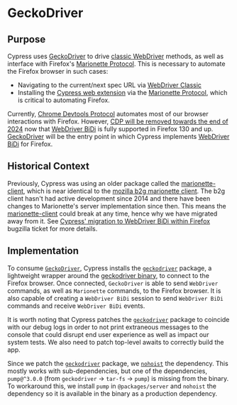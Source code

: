 # GeckoDriver

## Purpose

Cypress uses [GeckoDriver](https://firefox-source-docs.mozilla.org/testing/geckodriver/index.html) to drive [classic WebDriver](https://www.w3.org/TR/webdriver2/) methods, as well as interface with Firefox's [Marionette Protocol](https://firefox-source-docs.mozilla.org/testing/marionette/Intro.html). This is necessary to automate the Firefox browser in such cases:

* Navigating to the current/next spec URL via [WebDriver Classic](https://www.w3.org/TR/webdriver2/)
* Installing the [Cypress web extension](https://github.com/cypress-io/cypress/tree/develop/packages/extension) via the [Marionette Protocol](https://firefox-source-docs.mozilla.org/testing/marionette/Intro.html), which is critical to automating Firefox.

Currently, [Chrome Devtools Protocol](https://chromedevtools.github.io/devtools-protocol/) automates most of our browser interactions with Firefox. However, [CDP will be removed towards the end of 2024](https://fxdx.dev/deprecating-cdp-support-in-firefox-embracing-the-future-with-webdriver-bidi/) now that [WebDriver BiDi](https://w3c.github.io/webdriver-bidi/) is fully supported in Firefox 130 and up. [GeckoDriver](https://firefox-source-docs.mozilla.org/testing/geckodriver/index.html) will be the entry point in which Cypress implements [WebDriver BiDi](https://w3c.github.io/webdriver-bidi/) for Firefox.

## Historical Context

Previously, Cypress was using an older package called the [marionette-client](https://github.com/cypress-io/marionette-client), which is near identical to the [mozilla b2g marionette client](https://github.com/mozilla-b2g/gaia/tree/master/tests/jsmarionette/client/marionette-client/lib/marionette). The b2g client hasn't had active development since 2014 and there have been changes to Marionette's server implementation since then. This means the [marionette-client](https://github.com/cypress-io/marionette-client) could break at any time, hence why we have migrated away from it. See [Cypress' migration to WebDriver BiDi within Firefox](https://bugzilla.mozilla.org/show_bug.cgi?id=1604723) bugzilla ticket for more details.

## Implementation

To consume [`GeckoDriver`](https://firefox-source-docs.mozilla.org/testing/geckodriver/index.html), Cypress installs the [`geckodriver`](https://github.com/webdriverio-community/node-geckodriver#readme) package, a lightweight wrapper around the [geckodriver binary](https://github.com/mozilla/geckodriver), to connect to the Firefox browser. Once connected, `GeckoDriver` is able to send `WebDriver` commands, as well as `Marionette` commands, to the Firefox browser. It is also capable of creating a `WebDriver BiDi` session to send `WebDriver BiDi` commands and receive `WebDriver BiDi` events.

It is worth noting that Cypress patches the [`geckodriver`](https://github.com/webdriverio-community/node-geckodriver#readme) package to coincide with our debug logs in order to not print extraneous messages to the console that could disrupt end user experience as well as impact our system tests. We also need to patch top-level awaits to correctly build the app.

Since we patch the [`geckodriver`](https://github.com/webdriverio-community/node-geckodriver#readme) package, we [`nohoist`](https://classic.yarnpkg.com/blog/2018/02/15/nohoist/) the dependency. This mostly works with sub-dependencies, but one of the dependencies, `pump@^3.0.0` (from `geckodriver` -> `tar-fs` -> `pump`) is missing from the binary. To workaround this, we install `pump` in `@packages/server` and `nohoist` the dependency so it is available in the binary as a production dependency.